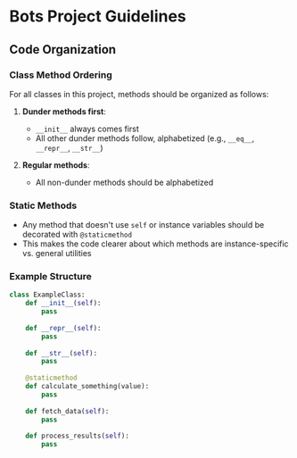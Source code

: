 # Bots Project Guidelines

## Code Organization

### Class Method Ordering
For all classes in this project, methods should be organized as follows:

1. **Dunder methods first**:
   - `__init__` always comes first
   - All other dunder methods follow, alphabetized (e.g., `__eq__`, `__repr__`, `__str__`)

2. **Regular methods**:
   - All non-dunder methods should be alphabetized

### Static Methods
- Any method that doesn't use `self` or instance variables should be decorated with `@staticmethod`
- This makes the code clearer about which methods are instance-specific vs. general utilities

### Example Structure
```python
class ExampleClass:
    def __init__(self):
        pass
    
    def __repr__(self):
        pass
    
    def __str__(self):
        pass
    
    @staticmethod
    def calculate_something(value):
        pass
    
    def fetch_data(self):
        pass
    
    def process_results(self):
        pass
```